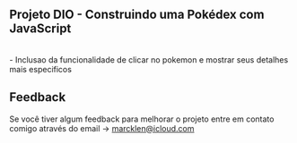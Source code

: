 ## Projeto DIO - Construindo uma Pokédex com JavaScript

<br>
- Inclusao da funcionalidade de clicar no pokemon e mostrar seus detalhes mais especificos

## Feedback

Se você tiver algum feedback para melhorar o projeto entre em contato comigo através do email -> marcklen@icloud.com